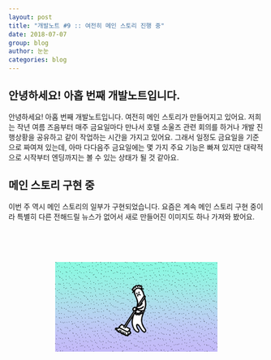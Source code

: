 ```yaml
---
layout: post
title: "개발노트 #9 :: 여전히 메인 스토리 진행 중"
date: 2018-07-07
group: blog
author: 눈눈
categories: blog
---
```


## 안녕하세요! 아홉 번째 개발노트입니다.

안녕하세요! 아홉 번째 개발노트입니다. 여전히 메인 스토리가 만들어지고 있어요.
저희는 작년 여름 즈음부터 매주 금요일마다 만나서 호텔 소울즈 관련 회의를 하거나 개발 진행상황을 공유하고 같이 작업하는 시간을 가지고 있어요.
그래서 일정도 금요일을 기준으로 짜여져 있는데, 아마 다다음주 금요일에는 몇 가지 주요 기능은 빠져 있지만 대략적으로 시작부터 엔딩까지는 볼 수 있는 상태가 될 것 같아요.


## 메인 스토리 구현 중

이번 주 역시 메인 스토리의 일부가 구현되었습니다. 요즘은 계속 메인 스토리 구현 중이라 특별히 다른 전해드릴 뉴스가 없어서 새로 만들어진 이미지도 하나 가져와 봤어요.

<div style="width:320px; height:178px; margin:auto; margin-top:80px;">
  <img src="\img\post\2018-07\3.gif">
  <div>
